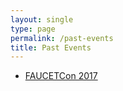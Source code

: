 ```yaml
---
layout: single
type: page
permalink: /past-events
title: Past Events
---
```


* [FAUCETCon 2017](http://2017.conference.faucet.nz/)
